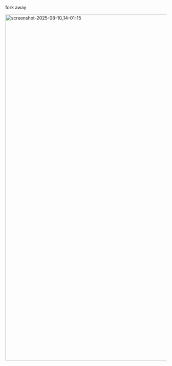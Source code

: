 fork away

<img width="1920" height="1080" alt="screenshot-2025-08-10_14-01-15" src="https://github.com/user-attachments/assets/8e734aea-395d-432e-ae70-f6ff382f1cd2" />
